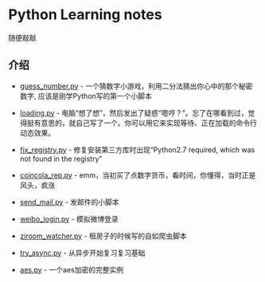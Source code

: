 # Python Learning notes

随便敲敲

## 介绍
- [guess_number.py](https://github.com/shaoxyz/python_learning_notes/blob/master/guess_number.py) - 一个猜数字小游戏，利用二分法猜出你心中的那个秘密数字, 应该是刚学Python写的第一个小脚本

- [loading.py](https://github.com/shaoxyz/python_learning_notes/blob/master/loading.py) - 电脑“想了想”，然后发出了疑惑“嗯哼？”。忘了在哪看到过，觉得挺有意思的，就自己写了一个。你可以用它来实现等待、正在加载的命令行动态效果。

- [fix_registry.py](https://github.com/shaoxyz/python_learning_notes/blob/master/fix_registry.py) - 修复安装第三方库时出现“Python2.7 required, which was not found in the registry” 

- [coincola_rep.py](https://github.com/shaoxyz/python_learning_notes/blob/master/coincola_rep.py) - emm，当初买了点数字货币，看时间，你懂得，当时正是风头，疯涨

- [send_mail.py](https://github.com/shaoxyz/python_learning_notes/blob/master/send_mail.py) - 发邮件的小脚本

- [weibo_login.py](https://github.com/shaoxyz/python_learning_notes/blob/master/weibo_login.py) - 模拟微博登录

- [ziroom_watcher.py](https://github.com/shaoxyz/python_learning_notes/blob/master/ziroom_watcher.py) - 租房子的时候写的自如爬虫脚本

- [try_async.py](https://github.com/shaoxyz/python_learning_notes/blob/master/try_async.py) - 从异步开始复习复习基础

- [aes.py](https://github.com/shaoxyz/python_learning_notes/blob/master/aes.py) - 一个aes加密的完整实例
